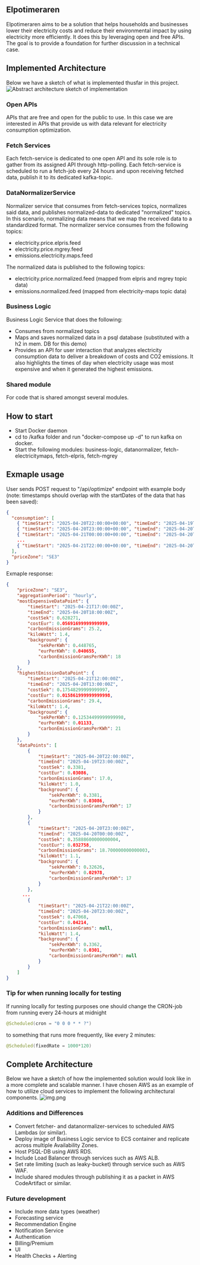 ## Elpotimeraren

Elpotimeraren aims to be a solution that helps households and businesses lower their electricity costs and reduce their environmental impact by using electricity more efficiently. It does this by leveraging open and free APIs. The goal is to provide a foundation for further discussion in a technical case.

## Implemented Architecture
Below we have a sketch of what is implemented thusfar in this project.
![Abstract architecture sketch of implementation](img_1.png)

### Open APIs
APIs that are free and open for the public to use. In this case we are interested in APIs that provide us with data relevant for electricity consumption optimization.

### Fetch Services
Each fetch-service is dedicated to one open API and its sole role is to gather from its assigned API through http-polling. Each fetch-service is scheduled to run a fetch-job every 24 hours and upon receiving fetched data, publish it to its dedicated kafka-topic.

### DataNormalizerService
Normalizer service that consumes from fetch-services topics, normalizes said data, and publishes normalized-data to dedicated "normalized" topics.
In this scenario, normalizing data means that we map the received data to a standardized format. The normalizer service consumes from the following topics:
- electricity.price.elpris.feed
- electricity.price.mgrey.feed
- emissions.electricity.maps.feed

The normalized data is published to the following topics:
- electricity.price.normalized.feed (mapped from elpris and mgrey topic data)
- emissions.normalized.feed (mapped from electricity-maps topic data)

### Business Logic
Business Logic Service that does the following: 
- Consumes from normalized topics
- Maps and saves normalized data in a psql database (substituted with a h2 in mem. DB for this demo)
- Provides an API for user interaction that analyzes electricity consumption data to deliver a breakdown of costs and CO2 emissions. It also highlights the times of day when electricity usage was most expensive and when it generated the highest emissions.

### Shared module
For code that is shared amongst several modules.

## How to start
- Start Docker daemon 
- cd to /kafka folder and run "docker-compose up -d" to run kafka on docker.
- Start the following modules: business-logic, datanormalizer, fetch-electricitymaps, fetch-elpris, fetch-mgrey

## Exmaple usage
User sends POST request to "/api/optimize" endpoint with example body (note: timestamps should overlap with the startDates of the data that has been saved):

```json
{
  "consumption": [
    { "timeStart": "2025-04-20T22:00:00+00:00", "timeEnd": "2025-04-19T23:00:00+00:00", "kiloWatt": 1.0 },
    { "timeStart": "2025-04-20T23:00:00+00:00", "timeEnd": "2025-04-20T00:00:00+00:00", "kiloWatt": 1.1 },
    { "timeStart": "2025-04-21T00:00:00+00:00", "timeEnd": "2025-04-20T01:00:00+00:00", "kiloWatt": 1.2 },    
    ...
    { "timeStart": "2025-04-21T22:00:00+00:00", "timeEnd": "2025-04-20T23:00:00+00:00", "kiloWatt": 1.4 }
  ],
  "priceZone": "SE3"
}
```

Exmaple response:
```json
{
    "priceZone": "SE3",
    "aggregationPeriod": "hourly",
    "mostExpensiveDataPoint": {
        "timeStart": "2025-04-21T17:00:00Z",
        "timeEnd": "2025-04-20T18:00:00Z",
        "costSek": 0.628271,
        "costEur": 0.05691699999999999,
        "carbonEmissionGrams": 25.2,
        "kiloWatt": 1.4,
        "background": {
            "sekPerKWh": 0.448765,
            "eurPerKWh": 0.040655,
            "carbonEmissionGramsPerKWh": 18
        }
    },
    "highestEmissionDataPoint": {
        "timeStart": "2025-04-21T12:00:00Z",
        "timeEnd": "2025-04-20T13:00:00Z",
        "costSek": 0.17548299999999997,
        "costEur": 0.015861999999999998,
        "carbonEmissionGrams": 29.4,
        "kiloWatt": 1.4,
        "background": {
            "sekPerKWh": 0.12534499999999998,
            "eurPerKWh": 0.01133,
            "carbonEmissionGramsPerKWh": 21
        }
    },
    "dataPoints": [
        {
            "timeStart": "2025-04-20T22:00:00Z",
            "timeEnd": "2025-04-19T23:00:00Z",
            "costSek": 0.3381,
            "costEur": 0.03086,
            "carbonEmissionGrams": 17.0,
            "kiloWatt": 1.0,
            "background": {
                "sekPerKWh": 0.3381,
                "eurPerKWh": 0.03086,
                "carbonEmissionGramsPerKWh": 17
            }
        },
        {
            "timeStart": "2025-04-20T23:00:00Z",
            "timeEnd": "2025-04-20T00:00:00Z",
            "costSek": 0.35888600000000004,
            "costEur": 0.032758,
            "carbonEmissionGrams": 18.700000000000003,
            "kiloWatt": 1.1,
            "background": {
                "sekPerKWh": 0.32626,
                "eurPerKWh": 0.02978,
                "carbonEmissionGramsPerKWh": 17
            }
        },
      ...
        {
            "timeStart": "2025-04-21T22:00:00Z",
            "timeEnd": "2025-04-20T23:00:00Z",
            "costSek": 0.47068,
            "costEur": 0.04214,
            "carbonEmissionGrams": null,
            "kiloWatt": 1.4,
            "background": {
                "sekPerKWh": 0.3362,
                "eurPerKWh": 0.0301,
                "carbonEmissionGramsPerKWh": null
            }
        }
    ]
}
```

### Tip for when running locally for testing
If running locally for testing purposes one should change the CRON-job from running every 24-hours at midnight
```java
@Scheduled(cron = "0 0 0 * * ?")
```
to something that runs more frequently, like every 2 minutes:

```java
@Scheduled(fixedRate = 1000*120)
```

## Complete Architecture
Below we have a sketch of how the implemented solution would look like in a more complete and scalable manner. I have chosen AWS as an example of how to utilize cloud services to implement the following architectural components.
![img.png](img.png)

### Additions and Differences
- Convert fetcher- and datanormalizer-services to scheduled AWS Lambdas (or similar).
- Deploy image of Business Logic service to ECS container and replicate across multiple Availability Zones.
- Host PSQL-DB using AWS RDS.
- Include Load Balancer through services such as AWS ALB.
- Set rate limiting (such as leaky-bucket) through service such as AWS WAF.
- Include shared modules through publishing it as a packet in AWS CodeArtifact or similar.

### Future development
- Include more data types (weather)
- Forecasting service
- Recommendation Engine
- Notification Service
- Authentication
- Billing/Premium
- UI
- Health Checks + Alerting
